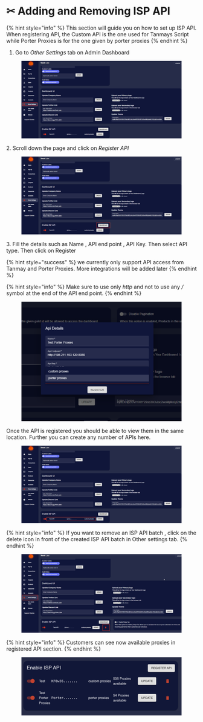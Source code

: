 # ✂ Adding and Removing ISP API

{% hint style="info" %}
This section will guide you on how to set up ISP API. When registering API, the Custom API is the one used for Tanmays Script while Porter Proxies is for the one given by porter proxies
{% endhint %}

1. Go to _Other Settings_ tab on Admin Dashboard

<figure><img src="../.gitbook/assets/1 (16).png" alt=""><figcaption></figcaption></figure>

2\. Scroll down the page and click on _Register API_

<figure><img src="../.gitbook/assets/2 (10).png" alt=""><figcaption></figcaption></figure>

3\. Fill the details such as Name , API end point , API Key. Then select  API type. Then click on Register

{% hint style="success" %}
we currently only support API access from Tanmay and Porter Proxies. More integrations will be added later
{% endhint %}

{% hint style="info" %}
Make sure to use only _http_ and not to use any _/_ symbol at the end of the API end point.
{% endhint %}

<figure><img src="../.gitbook/assets/g.png" alt=""><figcaption></figcaption></figure>

Once the API is registered you should be able to view them in the same location. Further you can create any number of APIs here.

<figure><img src="../.gitbook/assets/4 (9).png" alt=""><figcaption></figcaption></figure>

{% hint style="info" %}
If you want to remove an ISP API batch , click on the delete icon in front of the created ISP API batch in Other settings tab.
{% endhint %}

<figure><img src="../.gitbook/assets/z (2).png" alt=""><figcaption></figcaption></figure>

{% hint style="info" %}
Customers can see now available proxies in registered API section.
{% endhint %}

<figure><img src="../.gitbook/assets/Screenshot 2023-03-09 at 11.57.41.png" alt=""><figcaption></figcaption></figure>
